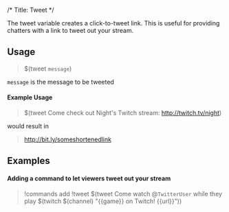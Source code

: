 /*
Title: Tweet
*/

The tweet variable creates a click-to-tweet link. This is useful for providing chatters with a link to tweet out your stream.

## Usage

> $(tweet `message`)

`message` is the message to be tweeted

#### Example Usage

> $(tweet Come check out Night's Twitch stream: http://twitch.tv/night)

would result in

> http://bit.ly/someshortenedlink

## Examples

#### Adding a command to let viewers tweet out your stream

> !commands add !tweet $(tweet Come watch @`TwitterUser` while they play $(twitch $(channel) "{{game}} on Twitch! {{url}}"))